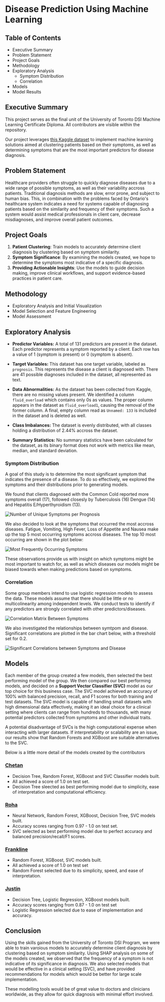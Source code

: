 # Disease Prediction Using Machine Learning
## Table of Contents 
- Executive Summary 
- Problem Statement
- Project Goals 
- Methodology 
- Exploratory Analysis
    - Symptom Distribution 
    - Correlation
- Models
- Model Results 


## Executive Summary
This project serves as the final unit of the University of Toronto DSI Machine Learning Certificate Diploma. All contributors are visible within the repository. 

Our project leverages [this Kaggle dataset](https://www.kaggle.com/datasets/kaushil268/disease-prediction-using-machine-learning) to implement machine learning solutions aimed at clustering patients based on their symptoms, as well as determining symptoms that are the most important predictors for disease diagnosis.


## Problem Statement
Healthcare providers often struggle to quickly diagnose diseases due to a wide range of possible symptoms, as well as their variability accross patients. Traditional diagnosis methods are slow, error prone, and subject to human bias. This, in combination with the problems faced by Ontario's healthcare system indicates a need for systems capable of diagnosing patients based on the similarity and frequency of their symptoms. Such a system would assist medical professionals in client care, decrease misdiagnoses, and improve overall patient outcomes. 


## Project Goals
1. **Patient Clustering**: Train models to accurately determine client diagnosis by clustering based on symptom similarity.  
2. **Symptom Significance**: By examining the models created, we hope to determine the symptoms most indicative of a specific diagnosis. 
3. **Providing Actionable Insights**: Use the models to guide decision making, improve clinical workflows, and support evidence-based practices in patient care.

## Methodology
- Exploratory Analysis and Initial Visualization
- Model Selection and Feature Engineering 
- Model Assessment 


## Exploratory Analysis 
- **Predictor Variables:** A total of 131 predictors are present in the dataset. Each predictor represents a symptom reported by a client. Each row has a value of 1 (symptom is present) or 0 (symptom is absent). 

- **Target Variables:** This dataset has one target variable, labeled as `prognosis`. This represents the disease a client is diagnosed with. There are 41 possible diagnoses included in the dataset, all represented as text. 

- **Data Abnormalities:** As the dataset has been collected from Kaggle, there are no missing values present. We identified a column `fluid_overload` which contains only 0s as values. The proper column appears in the dataset as `fluid_overload1`, causing the removal of the former column. A final, empty column read as `Unnamed: 133` is included in the dataset and is deleted as well. 

- **Class Imbalances:** The dataset is evenly distributed, with all classes holding a distribution of 2.44% accross the dataset. 

- **Summary Statistics:** No summary statistics have been calculated for the dataset, as its binary format does not work with metrics like mean, median, and standard deviation. 


### Symptom Distribution
A goal of this study is to determine the most significant symptom that indicates the presence of a disease. To do so effectively, we explored the symptoms and their distributions prior to generating models. 

We found that clients diagnosed with the Common Cold reported more symptoms overall (17), followed closesly by Tuberculosis (16) Dengue (14) and Hepatitis E/Hyperthyroidism (13). 

![Number of Unique Symptoms per Prognosis](images/unique_symptoms_per_prognosis.png)

We also decided to look at the symptoms that occurred the most accross diseases. Fatigue, Vomiting, High Fever, Loss of Appetite and Nausea make up the top 5 most occurring symptoms accross diseases. The top 10 most occurring are shown in the plot below: 

![Most Frequently Occurring Symptoms](images/symptoms_total_count_all.png)

These observations provide us with insight on which symptoms might be most important to watch for, as well as which diseases our models might be biased towards when making predictions based on symptoms. 

### Correlation
Some group members intend to use logistic regression models to assess the data. These models assume that there should be little or no multicolinearity among independent levels. We conduct tests to identify if any predictors are strongly correlated with other predictors/diseases.

![Correlation Matrix Between Symptoms](images/symptom_heatmap.png)

We also investigated the relationships between symtpom and disease. Significant correlations are plotted in the bar chart below, with a threshold set for 0.2. 

![Significant Correlations between Symptoms and Disease](images/symptom_disease_correlation.png)

## Models

Each member of the group created a few models, then selected the best performing model of the group. We then compared our best performing models, and decided on a **Support Vector Classifier (SVC)** model as our top choice for this business case. The SVC model achieved an accuracy of 100% with balanced precision, recall, and F1 scores for both training and test datasets. The SVC model is capable of handling small datasets with high dimensional data effectively, making it an ideal choice for a clinical setting where clients can range from hundreds to thousands, with many potential predictors collected from symptoms and other individual traits. 

A potential disadvantage of SVCs is the high computational expense when interacting with larger datasets. If interpretability or scalability are an issue, our results show that Random Forests and XGBoost are suitable alternatives to the SVC. 

Below is a little more detail of the models created by the contributors 
### [Chetan]()
- Decision Tree, Random Forest, XGBoost and SVC Classifier models built. 
- All achieved a score of 1.0 on test set. 
- Decision Tree sleected as best performing model due to simplicity, ease of interpretation and computational efficiency.

### [Roha]()
- Neural Network, Random Forest, XGBoost, Decision Tree, SVC models built. 
- Accuracy scores ranging from 0.97 - 1.0 on test set. 
- SVC selected as best performing model due to perfect accuracy and balanced precision/recall/F1 scores. 

### [Frankline]()
- Random Forest, XGBoost, SVC models built. 
- All achieved a score of 1.0 on test set 
- Random Forest selected due to its simplicity, speed, and ease of interpretation. 

### [Justin]()
- Decision Tree, Logistic Regression, XGBoost models built. 
- Accuracy scores ranging from 0.87 - 1.0 on test set 
- Logistic Regression selected due to ease of implementation and accuracy. 


## Conclusion 
Using the skills gained from the University of Toronto DSI Program, we were able to train varoious models to accurately determine client diagnosis by clustering based on symptom similarity. Using SHAP analysis on some of the models created, we observed that the frequency of a symptom is not indicative of its significance in diagnosis. We also selected models that would be effective in a clinical setting (SVC), and have provided recommendations for models which would be better for large scale implementation. 

These modelling tools would be of great value to doctors and clinicians worldwide, as they allow for quick diagnosis with minimal effort involved. 
